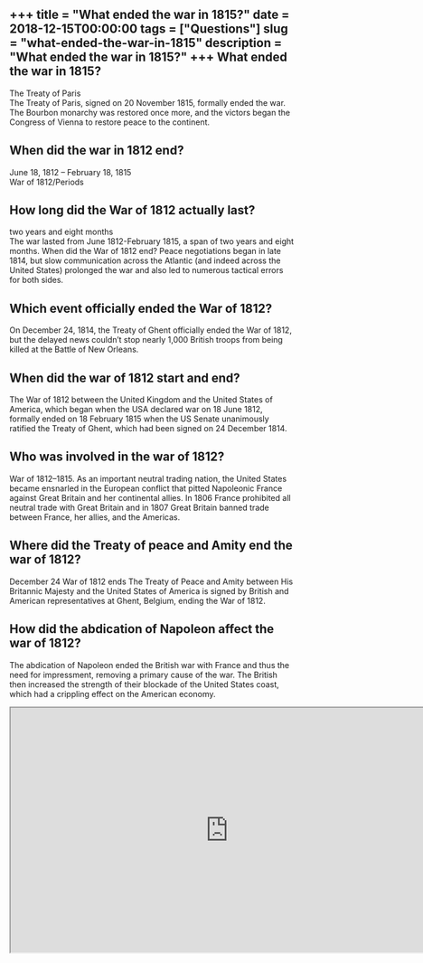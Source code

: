 +++
title = "What ended the war in 1815?"
date = 2018-12-15T00:00:00
tags = ["Questions"]
slug = "what-ended-the-war-in-1815"
description = "What ended the war in 1815?"
+++
What ended the war in 1815?
---------------------------

The Treaty of Paris  
The Treaty of Paris, signed on 20 November 1815, formally ended the war. The Bourbon monarchy was restored once more, and the victors began the Congress of Vienna to restore peace to the continent.

When did the war in 1812 end?
-----------------------------

June 18, 1812 – February 18, 1815  
War of 1812/Periods

How long did the War of 1812 actually last?
-------------------------------------------

two years and eight months  
The war lasted from June 1812-February 1815, a span of two years and eight months. When did the War of 1812 end? Peace negotiations began in late 1814, but slow communication across the Atlantic (and indeed across the United States) prolonged the war and also led to numerous tactical errors for both sides.

Which event officially ended the War of 1812?
---------------------------------------------

On December 24, 1814, the Treaty of Ghent officially ended the War of 1812, but the delayed news couldn’t stop nearly 1,000 British troops from being killed at the Battle of New Orleans.

When did the war of 1812 start and end?
---------------------------------------

The War of 1812 between the United Kingdom and the United States of America, which began when the USA declared war on 18 June 1812, formally ended on 18 February 1815 when the US Senate unanimously ratified the Treaty of Ghent, which had been signed on 24 December 1814.

Who was involved in the war of 1812?
------------------------------------

War of 1812–1815. As an important neutral trading nation, the United States became ensnarled in the European conflict that pitted Napoleonic France against Great Britain and her continental allies. In 1806 France prohibited all neutral trade with Great Britain and in 1807 Great Britain banned trade between France, her allies, and the Americas.

Where did the Treaty of peace and Amity end the war of 1812?
------------------------------------------------------------

December 24 War of 1812 ends The Treaty of Peace and Amity between His Britannic Majesty and the United States of America is signed by British and American representatives at Ghent, Belgium, ending the War of 1812.

How did the abdication of Napoleon affect the war of 1812?
----------------------------------------------------------

The abdication of Napoleon ended the British war with France and thus the need for impressment, removing a primary cause of the war. The British then increased the strength of their blockade of the United States coast, which had a crippling effect on the American economy.

<iframe allow="accelerometer; autoplay; clipboard-write; encrypted-media; gyroscope; picture-in-picture" allowfullscreen="" class="__youtube_prefs__  epyt-is-override  no-lazyload" data-no-lazy="1" data-origheight="433" data-origwidth="770" data-skipgform_ajax_framebjll="" height="433" id="_ytid_27746" loading="lazy" src="https://www.youtube.com/embed/qMXqg2PKJZU?enablejsapi=1&autoplay=0&cc_load_policy=0&cc_lang_pref=&iv_load_policy=1&loop=0&modestbranding=0&rel=1&fs=1&playsinline=0&autohide=2&theme=dark&color=red&controls=1&" title="YouTube player" width="770"></iframe>